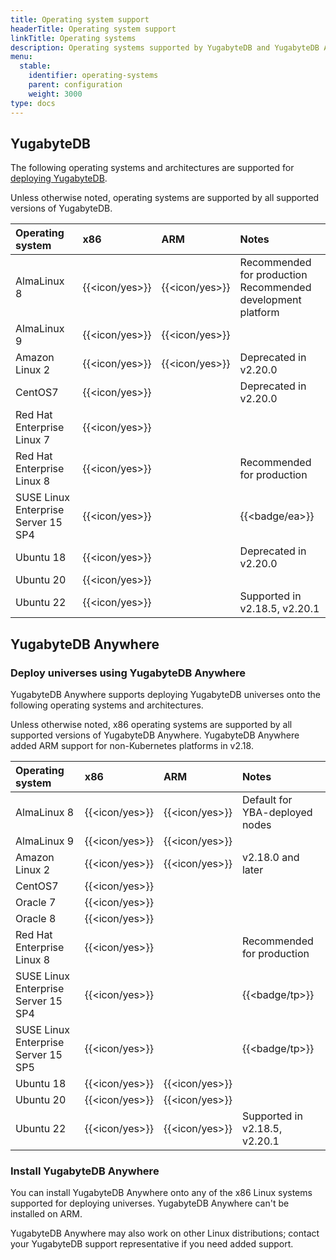 ```yaml
---
title: Operating system support
headerTitle: Operating system support
linkTitle: Operating systems
description: Operating systems supported by YugabyteDB and YugabyteDB Anywhere.
menu:
  stable:
    identifier: operating-systems
    parent: configuration
    weight: 3000
type: docs
---
```


## YugabyteDB

The following operating systems and architectures are supported for [deploying YugabyteDB](../../../deploy/manual-deployment/).

Unless otherwise noted, operating systems are supported by all supported versions of YugabyteDB.

| Operating system | x86            | ARM            | Notes |
| :--------------- | :------------- | :------------- | :---- |
| AlmaLinux 8      | {{<icon/yes>}} | {{<icon/yes>}} | Recommended for production<br>Recommended development platform |
| AlmaLinux 9      | {{<icon/yes>}} | {{<icon/yes>}} |       |
| Amazon Linux 2   | {{<icon/yes>}} | {{<icon/yes>}} | Deprecated in v2.20.0 |
| CentOS7          | {{<icon/yes>}} |                | Deprecated in v2.20.0 |
| Red Hat Enterprise Linux 7 | {{<icon/yes>}} |      |       |
| Red Hat Enterprise Linux 8 | {{<icon/yes>}} |      | Recommended for production |
| SUSE Linux Enterprise Server 15 SP4 | {{<icon/yes>}} |     | {{<badge/ea>}} |
| Ubuntu 18        | {{<icon/yes>}} |                | Deprecated in v2.20.0 |
| Ubuntu 20        | {{<icon/yes>}} |                |       |
| Ubuntu 22        | {{<icon/yes>}} |                | Supported in v2.18.5, v2.20.1 |

## YugabyteDB Anywhere

### Deploy universes using YugabyteDB Anywhere

YugabyteDB Anywhere supports deploying YugabyteDB universes onto the following operating systems and architectures.

Unless otherwise noted, x86 operating systems are supported by all supported versions of YugabyteDB Anywhere. YugabyteDB Anywhere added ARM support for non-Kubernetes platforms in v2.18.

| Operating system | x86            | ARM            | Notes |
| :--------------- | :------------- | :------------- | :--- |
| AlmaLinux 8      | {{<icon/yes>}} | {{<icon/yes>}} | Default for YBA-deployed nodes |
| AlmaLinux 9      | {{<icon/yes>}} | {{<icon/yes>}} |  |
| Amazon Linux 2   | {{<icon/yes>}} | {{<icon/yes>}} | v2.18.0 and later |
| CentOS7          | {{<icon/yes>}} |                | |
| Oracle 7         | {{<icon/yes>}} |                | |
| Oracle 8         | {{<icon/yes>}} |                | |
| Red Hat Enterprise Linux 8 | {{<icon/yes>}} |      | Recommended for production |
| SUSE Linux Enterprise Server 15 SP4 | {{<icon/yes>}} |   | {{<badge/tp>}} |
| SUSE Linux Enterprise Server 15 SP5 | {{<icon/yes>}} |   | {{<badge/tp>}} |
| Ubuntu 18        | {{<icon/yes>}} | {{<icon/yes>}} | |
| Ubuntu 20        | {{<icon/yes>}} | {{<icon/yes>}} | |
| Ubuntu 22        | {{<icon/yes>}} | {{<icon/yes>}} | Supported in v2.18.5, v2.20.1 |

### Install YugabyteDB Anywhere

You can install YugabyteDB Anywhere onto any of the x86 Linux systems supported for deploying universes. YugabyteDB Anywhere can't be installed on ARM.

YugabyteDB Anywhere may also work on other Linux distributions; contact your YugabyteDB support representative if you need added support.
